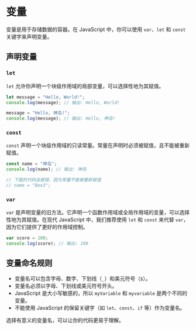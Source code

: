 # 变量

变量是用于存储数据的容器。在 JavaScript 中，你可以使用 `var`、`let` 和 `const` 关键字来声明变量。

## 声明变量

### `let`

`let` 允许你声明一个块级作用域的局部变量，可以选择性地为其赋值。

```javascript
let message = "Hello, World!";
console.log(message); // 输出: Hello, World!

message = "Hello, 神岛!";
console.log(message); // 输出: Hello, 神岛!
```

### `const`

`const` 声明一个块级作用域的只读常量。常量在声明时必须被赋值，且不能被重新赋值。

```javascript
const name = "神岛";
console.log(name); // 输出: 神岛

// 下面的代码会报错，因为常量不能被重新赋值
// name = "Box3";
```

### `var`

`var` 是声明变量的旧方法。它声明一个函数作用域或全局作用域的变量，可以选择性地为其赋值。在现代 JavaScript 中，我们推荐使用 `let` 和 `const` 来代替 `var`，因为它们提供了更好的作用域控制。

```javascript
var score = 100;
console.log(score); // 输出: 100
```

## 变量命名规则

- 变量名可以包含字母、数字、下划线（`_`）和美元符号（`$`）。
- 变量名必须以字母、下划线或美元符号开头。
- JavaScript 是大小写敏感的，所以 `myVariable` 和 `myvariable` 是两个不同的变量。
- 不能使用 JavaScript 的保留关键字（如 `let`、`const`、`if` 等）作为变量名。

选择有意义的变量名，可以让你的代码更易于理解。
